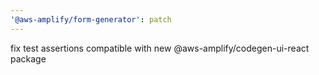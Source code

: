 ```yaml
---
'@aws-amplify/form-generator': patch
---
```


fix test assertions compatible with new @aws-amplify/codegen-ui-react package

